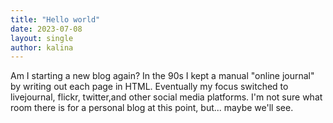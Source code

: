 ```yaml
---
title: "Hello world"
date: 2023-07-08
layout: single
author: kalina
---
```


Am I starting a new blog again? In the 90s I kept a manual "online journal" by writing out each page in HTML. Eventually my focus switched to livejournal, flickr, twitter,and other social media platforms. I'm not sure what room there is for a personal blog at this point, but... maybe we'll see.
